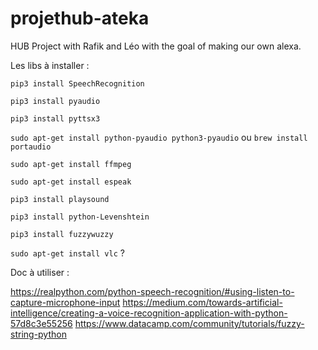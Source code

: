 # projethub-ateka
HUB Project with Rafik and Léo with the goal of making our own alexa.

Les libs à installer :

```pip3 install SpeechRecognition```

```pip3 install pyaudio```

```pip3 install pyttsx3```

```sudo apt-get install python-pyaudio python3-pyaudio``` ou ```brew install portaudio```

```sudo apt-get install ffmpeg```

```sudo apt-get install espeak```

```pip3 install playsound```

```pip3 install python-Levenshtein```

```pip3 install fuzzywuzzy```

```sudo apt-get install vlc``` ?

Doc à utiliser :

https://realpython.com/python-speech-recognition/#using-listen-to-capture-microphone-input
https://medium.com/towards-artificial-intelligence/creating-a-voice-recognition-application-with-python-57d8c3e55256
https://www.datacamp.com/community/tutorials/fuzzy-string-python
